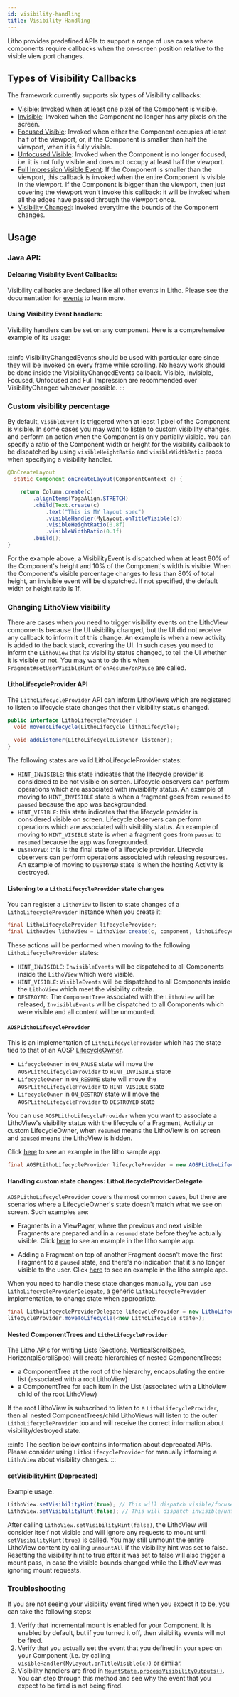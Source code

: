 ```yaml
---
id: visibility-handling
title: Visibility Handling
---
```


Litho provides predefined APIs to support a range of use cases where components
require callbacks when the on-screen position relative to the visible view port changes.

## Types of Visibility Callbacks

The framework currently supports six types of Visibility callbacks:

- [Visible](pathname:///javadoc/com/facebook/litho/VisibleEvent.html): Invoked when at least one pixel of the Component is visible.
- [Invisible](pathname:///javadoc/com/facebook/litho/InvisibleEvent.html): Invoked when the Component no longer has any pixels on the screen.
- [Focused Visible](pathname:///javadoc/com/facebook/litho/FocusedVisibleEvent.html): Invoked when either the Component occupies at least half of the viewport, or, if the Component is smaller than half the viewport, when it is fully visible.
- [Unfocused Visible](pathname:///javadoc/com/facebook/litho/UnfocusedVisibleEvent.html): Invoked when the Component is no longer focused, i.e. it is not fully visible and does not occupy at least half the viewport.
- [Full Impression Visible Event](pathname:///javadoc/com/facebook/litho/FullImpressionVisibleEvent.html): If the Component is smaller than the viewport, this callback is invoked when the entire Component is visible in the viewport. If the Component is bigger than the viewport, then just covering the viewport won't invoke this callback: it will be invoked when all the edges have passed through the viewport once.
- [Visibility Changed](pathname:///javadoc/com/facebook/litho/VisibilityChangedEvent.html): Invoked everytime the bounds of the Component changes.

## Usage

### Java API:

#### Delcaring Visibility Event Callbacks:

Visibility callbacks are declared like all other events in Litho. Please see the documentation for [events](/docs/mainconcepts/coordinate-state-actions/events) to learn more.

#### Using Visibility Event handlers:

Visibility handlers can be set on any component. Here is a comprehensive example of its usage:

``` java file=sample/src/main/java/com/facebook/samples/litho/java/events/VisibilityEventExampleSpec.java start=start_example end=end_example
```

:::info
VisibilityChangedEvents should be used with particular care since they will be invoked on every frame while scrolling. No heavy work should be done inside the VisibilityChangedEvents callback. Visible, Invisible, Focused, Unfocused and Full Impression are recommended over VisibilityChanged whenever possible.
:::

### Custom visibility percentage
By default, `VisibleEvent` is triggered when at least 1 pixel of the Component is visible. In some cases you may want to listen to custom visibility changes, and perform an action when the Component is only partially visible.
You can specify a ratio of the Component width or height for the visibility callback to be dispatched by using `visibleHeightRatio` and `visibleWidthRatio` props when specifying a visibility handler.

```java
@OnCreateLayout
  static Component onCreateLayout(ComponentContext c) {

    return Column.create(c)
        .alignItems(YogaAlign.STRETCH)
        .child(Text.create(c)
            .text("This is MY layout spec")
            .visibleHandler(MyLayout.onTitleVisible(c))
            .visibleHeightRatio(0.8f)
            .visibleWidthRatio(0.1f)
        .build();
}
```
For the example above, a VisibilityEvent is dispatched when at least 80% of the Component's height and 10% of the Component's width is visible.
When the Component's visible percentage changes to less than 80% of total height, an invisible event will be dispatched.
If not specified, the default width or height ratio is 1f.

### Changing LithoView visibility

There are cases when you need to trigger visibility events on the LithoView components because the UI visibility changed, but the UI did not receive any callback to inform it of this change. An example is when a new activity is added to the back stack, covering the UI. In such cases you need to inform the `LithoView` that its visibility status changed, to tell the UI whether it is visible or not. You may want to do this when `Fragment#setUserVisibleHint` or `onResume/onPause` are called.

#### LithoLifecycleProvider API
The `LithoLifecycleProvider` API can inform LithoViews which are registered to listen to lifecycle state changes that their visibility status changed.

```java
public interface LithoLifecycleProvider {
  void moveToLifecycle(LithoLifecycle lithoLifecycle);

  void addListener(LithoLifecycleListener listener);
}
```

The following states are valid LithoLifecycleProvider states:
- `HINT_INVISIBLE`: this state indicates that the lifecycle provider is considered to be not visible on screen. Lifecycle observers can perform operations which are associated with invisibility status. An example of moving to `HINT_INVISIBLE` state is when a fragment goes from `resumed` to `paused` because the app was backgrounded.
- `HINT_VISIBLE`: this state indicates that the lifecycle provider is considered visible on screen. Lifecycle observers can perform operations which are associated with visibility status. An example of moving to `HINT_VISIBLE` state is when a fragment goes from `paused` to `resumed` because the app was foregrounded.
- `DESTROYED`: this is the final state of a lifecycle provider. Lifecycle observers can perform operations associated with releasing resources. An example of moving to `DESTOYED` state is when the hosting Activity is destroyed.

#### Listening to a `LithoLifecycleProvider` state changes
You can register a `LithoView` to listen to state changes of a `LithoLifecycleProvider` instance when you create it:

```java
final LithoLifecycleProvider lifecycleProvider;
final LithoView lithoView = LithoView.create(c, component, lithoLifecycleProvider);
```

These actions will be performed when moving to the following `LithoLifecycleProvider` states:
- `HINT_INVISIBLE`: `InvisibleEvents` will be dispatched to all Components inside the `LithoView` which were visible.
- `HINT_VISIBLE`: `VisibleEvents` will be dispatched to all Components inside the `LithoView` which meet the visibility criteria.
- `DESTROYED`: The `ComponentTree` associated with the `LithoView` will be released, `InvisibleEvents` will be dispatched to all Components which were visible and all content will be unmounted.

#### `AOSPLithoLifecycleProvider`
This is an implementation of `LithoLifecycleProvider` which has the state tied to that of an AOSP [LifecycleOwner](https://developer.android.com/topic/libraries/architecture/lifecycle#lco).
- `LifecycleOwner` in `ON_PAUSE` state will move the `AOSPLithoLifecycleProvider` to `HINT_INVISIBLE` state
- `LifecycleOwner` in `ON_RESUME` state will move the `AOSPLithoLifecycleProvider` to `HINT_VISIBLE` state
- `LifecycleOwner` in `ON_DESTROY` state will move the `AOSPLithoLifecycleProvider` to `DESTROYED` state

You can use `AOSPLithoLifecycleProvider` when you want to associate a LithoView's visibility status with the lifecycle of a Fragment, Activity or custom LifecycleOwner, when `resumed` means the LithoView is on screen and `paused` means the LithoView is hidden.

Click [here](https://github.com/facebook/litho/blob/master/sample/src/main/java/com/facebook/samples/litho/java/lifecycle/LifecycleDelegateActivity.java#L79) to see an example in the litho sample app.

```java
final AOSPLithoLifecycleProvider lifecycleProvider = new AOSPLithoLifecycleProvider(fragment);
```

#### Handling custom state changes: LithoLifecycleProviderDelegate
`AOSPLithoLifecycleProvider` covers the most common cases, but there are scenarios where a LifecycleOwner's state doesn't match what we see on screen.
Such examples are:
- Fragments in a ViewPager, where the previous and next visible Fragments are prepared and in a `resumed` state before they're actually visible. Click [here](https://github.com/facebook/litho/blob/master/sample/src/main/java/com/facebook/samples/litho/java/lifecycle/ScreenSlidePageFragment.java) to see an example in the litho sample app.

- Adding a Fragment on top of another Fragment doesn't move the first Fragment to a `paused` state, and there's no indication that it's no longer visible to the user. Click [here](https://github.com/facebook/litho/blame/master/sample/src/main/java/com/facebook/samples/litho/java/lifecycle/LifecycleFragment.java) to see an example in the litho sample app.

When you need to handle these state changes manually, you can use `LithoLifecycleProviderDelegate`, a generic `LithoLifecycleProvider` implementation, to change state when appropriate.

```java
final LithoLifecycleProviderDelegate lifecycleProvider = new LithoLifecycleProviderDelegate();
lifecycleProvider.moveToLifecycle(<new LithoLifecycle state>);
```

#### Nested ComponentTrees and `LithoLifecycleProvider`
The Litho APIs for writing Lists (Sections, VerticalScrollSpec, HorizontalScrollSpec) will create hierarchies of nested ComponentTrees:
- a ComponentTree at the root of the hierarchy, encapsulating the entire list (associated with a root LithoView)
- a ComponentTree for each item in the List (associated with a LithoView child of the root LithoView)

If the root LithoView is subscribed to listen to a `LithoLifecycleProvider`, then all nested ComponentTrees/child LithoViews will listen to the outer `LithoLifecycleProvider` too and will receive the correct information about visibility/destroyed state.

:::info
The section below contains information about deprecated APIs. Please consider using `LithoLifecycleProvider` for manually informing a `LithoView` about visibility changes.
:::
#### setVisibilityHint (Deprecated)

Example usage:
```java
LithoView.setVisibilityHint(true); // This will dispatch visible/focused events as necessary on all components inside this LithoView
LithoView.setVisibilityHint(false); // This will dispatch invisible/unfocused events as necessary on all components inside this LithoView
```

After calling `LithoView.setVisibilityHint(false)`, the LithoView will consider itself not visible and will ignore any requests to mount until `setVisibilityHint(true)` is called.
You may still unmount the entire LithoView content by calling `unmountAll` if the visibility hint was set to false.
Resetting the visibility hint to true after it was set to false will also trigger a mount pass, in case the visible bounds changed while the LithoView was ignoring mount requests.

### Troubleshooting
If you are not seeing your visibility event fired when you expect it to be, you can take the following steps:
1. Verify that incremental mount is enabled for your Component. It is enabled by default, but if you turned it off, then visibility events will not be fired.
2. Verify that you actually set the event that you defined in your spec on your Component (i.e. by calling `visibleHandler(MyLayout.onTitleVisible(c))` or similar.
3. Visibility handlers are fired in [`MountState.processVisibilityOutputs()`](https://github.com/facebook/litho/blob/master/litho-core/src/main/java/com/facebook/litho/MountState.java#L489:L657). You can step through this method and see why the event that you expect to be fired is not being fired.
